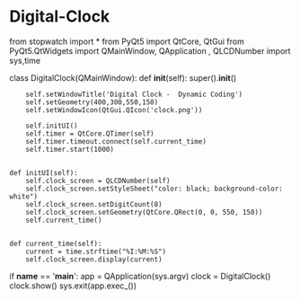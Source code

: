 # Digital-Clock

from stopwatch import *
from PyQt5 import QtCore, QtGui
from PyQt5.QtWidgets import QMainWindow, QApplication , QLCDNumber
import sys,time

class DigitalClock(QMainWindow):
    def __init__(self):
        super().__init__()

        self.setWindowTitle('Digital Clock -  Dynamic Coding')
        self.setGeometry(400,300,550,150)
        self.setWindowIcon(QtGui.QIcon('clock.png'))

        self.initUI()
        self.timer = QtCore.QTimer(self)
        self.timer.timeout.connect(self.current_time)
        self.timer.start(1000)


    def initUI(self):
        self.clock_screen = QLCDNumber(self)
        self.clock_screen.setStyleSheet("color: black; background-color: white")
        self.clock_screen.setDigitCount(8)
        self.clock_screen.setGeometry(QtCore.QRect(0, 0, 550, 150))
        self.current_time()


    def current_time(self):
        current = time.strftime("%I:%M:%S")
        self.clock_screen.display(current)

if __name__ == '__main__':
    app = QApplication(sys.argv)
    clock = DigitalClock()
    clock.show()
    sys.exit(app.exec_())

